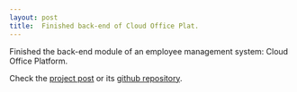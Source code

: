 ```yaml
---
layout: post
title:  Finished back-end of Cloud Office Plat.
---
```


Finished the back-end module of an employee management system: Cloud Office Platform.

Check the [project post]({{site.baseurl}}/projects/2_project) or its <a href="https://github.com/zxllxz2/cloud-office-back" target="_blank">github repository</a>.  
